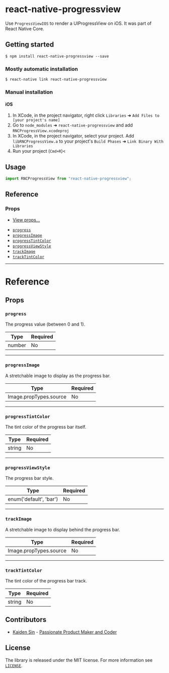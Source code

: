 # react-native-progressview

Use `ProgressViewIOS` to render a UIProgressView on iOS.
It was part of React Native Core.

## Getting started

`$ npm install react-native-progressview --save`

### Mostly automatic installation

`$ react-native link react-native-progressview`

### Manual installation

#### iOS

1. In XCode, in the project navigator, right click `Libraries` ➜ `Add Files to [your project's name]`
2. Go to `node_modules` ➜ `react-native-progressview` and add `RNCProgressView.xcodeproj`
3. In XCode, in the project navigator, select your project. Add `libRNCProgressView.a` to your project's `Build Phases` ➜ `Link Binary With Libraries`
4. Run your project (`Cmd+R`)<

## Usage

```javascript
import RNCProgressView from "react-native-progressview";
```

## Reference

### Props

- [View props...](view.md#props)

* [`progress`](progressviewios.md#progress)
* [`progressImage`](progressviewios.md#progressimage)
* [`progressTintColor`](progressviewios.md#progresstintcolor)
* [`progressViewStyle`](progressviewios.md#progressviewstyle)
* [`trackImage`](progressviewios.md#trackimage)
* [`trackTintColor`](progressviewios.md#tracktintcolor)

---

# Reference

## Props

### `progress`

The progress value (between 0 and 1).

| Type   | Required |
| ------ | -------- |
| number | No       |

---

### `progressImage`

A stretchable image to display as the progress bar.

| Type                   | Required |
| ---------------------- | -------- |
| Image.propTypes.source | No       |

---

### `progressTintColor`

The tint color of the progress bar itself.

| Type   | Required |
| ------ | -------- |
| string | No       |

---

### `progressViewStyle`

The progress bar style.

| Type                   | Required |
| ---------------------- | -------- |
| enum('default', 'bar') | No       |

---

### `trackImage`

A stretchable image to display behind the progress bar.

| Type                   | Required |
| ---------------------- | -------- |
| Image.propTypes.source | No       |

---

### `trackTintColor`

The tint color of the progress bar track.

| Type   | Required |
| ------ | -------- |
| string | No       |

## Contributors

- [Kaiden Sin](https://github.com/kdenz) - [Passionate Product Maker and Coder](http://linkedin.com/in/kaiden)

## License

The library is released under the MIT license. For more information see [`LICENSE`](/LICENSE).
